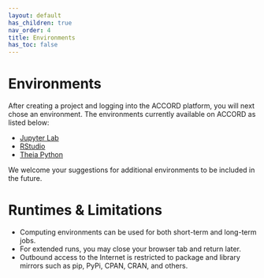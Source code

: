 ```yaml
---
layout: default
has_children: true
nav_order: 4
title: Environments
has_toc: false
---
```


# Environments

After creating a project and logging into the ACCORD platform, you will next chose an environment. The environments currently available on ACCORD as listed below:

+ [Jupyter Lab](https://accord-docs.uvarc.io/jupyter.html)
+ [RStudio](https://accord-docs.uvarc.io/rstudio.html)
+ [Theia Python](https://accord-docs.uvarc.io/theia.html)

We welcome your suggestions for additional environments to be included in the future.


# Runtimes & Limitations


- Computing environments can be used for both short-term and long-term jobs.
- For extended runs, you may close your browser tab and return later.
- Outbound access to the Internet is restricted to package and library mirrors such as pip, PyPi, CPAN, CRAN, and others.


